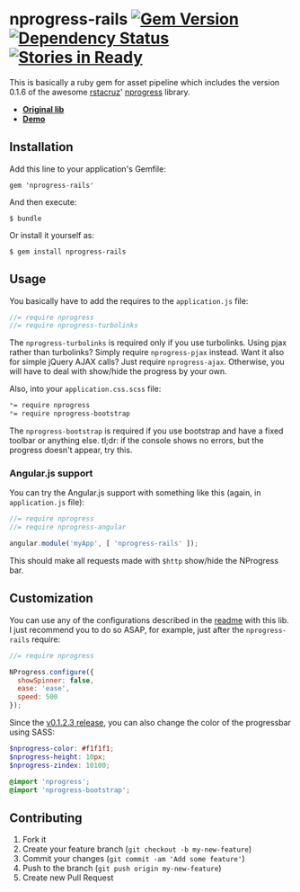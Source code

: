 # nprogress-rails [![Gem Version](https://badge.fury.io/rb/nprogress-rails.svg)](http://badge.fury.io/rb/nprogress-rails) [![Dependency Status](https://gemnasium.com/caarlos0/nprogress-rails.svg)](https://gemnasium.com/caarlos0/nprogress-rails)  [![Stories in Ready](https://badge.waffle.io/caarlos0/nprogress-rails.png?label=ready&title=Ready)](https://waffle.io/caarlos0/nprogress-rails) 

This is basically a ruby gem for asset pipeline which includes the version
0.1.6 of the awesome [rstacruz][rstacruz]' [nprogress][lib] library.

- [**Original lib**][lib]
- [**Demo**][demo]


[rstacruz]: https://github.com/rstacruz
[lib]: https://github.com/rstacruz/nprogress
[demo]: http://ricostacruz.com/nprogress/

## Installation

Add this line to your application's Gemfile:

    gem 'nprogress-rails'

And then execute:

    $ bundle

Or install it yourself as:

    $ gem install nprogress-rails

## Usage

You basically have to add the requires to the `application.js` file:

```javascript
//= require nprogress
//= require nprogress-turbolinks
```

The `nprogress-turbolinks` is required only if you use turbolinks. Using pjax
rather than turbolinks? Simply require `nprogress-pjax` instead. Want it also
for simple jQuery AJAX calls? Just require `nprogress-ajax`. Otherwise,
you will have to deal with show/hide the progress by your own.

Also, into your `application.css.scss` file:

```scss
*= require nprogress
*= require nprogress-bootstrap
```

The `nprogress-bootstrap` is required if you use bootstrap and have a fixed
toolbar or anything else. tl;dr: if the console shows no errors, but the
progress doesn't appear, try this.

### Angular.js support

You can try the Angular.js support with something like this (again,
in `application.js` file):

```javascript
//= require nprogress
//= require nprogress-angular

angular.module('myApp', [ 'nprogress-rails' ]);
```

This should make all requests made with `$http` show/hide the NProgress bar.

## Customization

You can use any of the configurations described in the [readme](https://github.com/rstacruz/nprogress#configuration)
with this lib. I just recommend you to do so ASAP, for example, just after
the `nprogress-rails` require:

```javascript
//= require nprogress

NProgress.configure({
  showSpinner: false,
  ease: 'ease',
  speed: 500
});
```

Since the [v0.1.2.3 release](https://github.com/caarlos0/nprogress-rails/releases/tag/v0.1.2.3),
you can also change the color of the progressbar using SASS:

```scss
$nprogress-color: #f1f1f1;
$nprogress-height: 10px;
$nprogress-zindex: 10100;

@import 'nprogress';
@import 'nprogress-bootstrap';
```

## Contributing

1. Fork it
2. Create your feature branch (`git checkout -b my-new-feature`)
3. Commit your changes (`git commit -am 'Add some feature'`)
4. Push to the branch (`git push origin my-new-feature`)
5. Create new Pull Request
